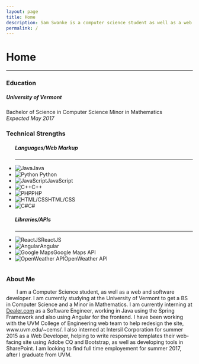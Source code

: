 ```yaml
---
layout: page
title: Home
description: Sam Swanke is a computer science student as well as a web and software developer. He is currently attending college at the University of Vermont.
permalink: /
---
```


<h1>Home</h1>
<hr>
<div id="index">
<h3>Education</h3>
<div class="col-xs-12">
<h5>University of Vermont</h5>
<p>Bachelor of Science in Computer Science Minor in Mathematics<br> <i>Expected May 2017</i></p>
</div>
<h3>Technical Strengths</h3>
<div class="col-sm-6">
<ul><h5>Languages/Web Markup</h5><hr>
	<li><img src="{{ site.url }}/images/java.png" alt="Java">Java</li>
	<li><img src="{{ site.url }}/images/python.png" alt="Python"> Python</li>
	<li><img src="{{ site.url }}/images/js.png" alt="JavaScript">JavaScript</li>
	<li><img src="{{ site.url }}/images/cpp.png" alt="C++">C++</li>
	<li><img src="{{ site.url }}/images/php.png" alt="PHP">PHP</li>
	<li><img src="{{ site.url }}/images/html.png" alt="HTML/CSS">HTML/CSS</li>
	<li><img src="{{ site.url }}/images/csharp.png" alt="C#">C#</li>
</ul>
</div>
<div class="col-sm-6">
<ul><h5>Libraries/APIs</h5><hr>
	<li><img src="{{ site.url }}/images/react.png" alt="ReactJS">ReactJS</li>
	<li><img src="{{ site.url }}/images/angular.png" alt="Angular">Angular</li>
	<li><img src="{{ site.url }}/images/gmaps.png" alt="Google Maps">Google Maps API</li>
	<li><img src="{{ site.url }}/images/openw.png" alt="OpenWeather API">OpenWeather API</li>
</ul>
</div>
<h3 style="float: left; width: 100%">About Me</h3>
<div class="col-xs-12">
<p style="text-indent: 2em;">  I am a Computer Science student, as well as a web and software developer. I am currently studying at the University of Vermont to get a BS in Computer Science and a Minor in Mathematics. I am currently interning at <a href="http://dealer.com">Dealer.com</a> as a Software Engineer, working in Java using the Spring Framework and also using Angular for the frontend.  I have been working with the UVM College of Engineering web team to help redesign the site, www.uvm.edu/~cems/. I also interned at Intersil Corporation for summer 2015 as a Web Developer, helping to write responsive templates their web-facing site using Adobe CQ and Bootstrap, as well as developing tools in SharePoint. I am looking to find full time employement for summer 2017, after I graduate from UVM.</p>
</div>
</div>
